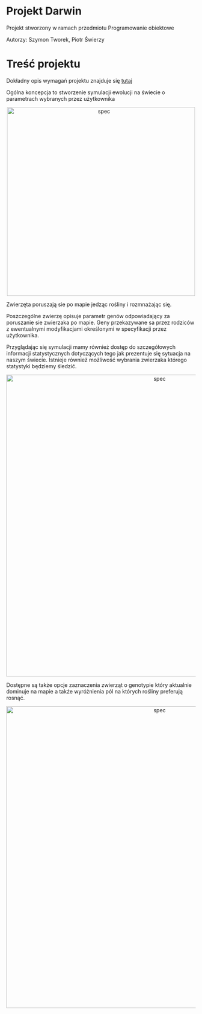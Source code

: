# Projekt Darwin

Projekt stworzony w ramach przedmiotu Programowanie obiektowe

Autorzy:
Szymon Tworek, Piotr Świerzy

# Treść projektu

Dokładny opis wymagań projektu znajduje się [tutaj](https://github.com/Soamid/obiektowe-lab/tree/master/proj) 

Ogólna koncepcja to stworzenie symulacji ewolucji na świecie o parametrach wybranych przez użytkownika


<div align="center">
   <img src="https://github.com/user-attachments/assets/1642fe2e-dfc5-47cd-b5e9-b9ed67ab9563" alt="spec" width="500">
</div>


Zwierzęta poruszają sie po mapie jedząc rośliny i rozmnażając się. 

Poszczególne zwierzę opisuje parametr genów odpowiadający za poruszanie sie zwierzaka po mapie.
Geny przekazywane sa przez rodziców z ewentualnymi modyfikacjami określonymi w specyfikacji przez użytkownika.

Przyglądając się symulacji mamy również dostęp do szczegółowych informacji statystycznych dotyczących tego jak prezentuje się sytuacja na naszym świecie. Istnieje również możliwość wybrania zwierzaka którego statystyki będziemy śledzić.


<div align="center">
   <img src="https://github.com/user-attachments/assets/e03254ce-d60b-4352-b143-a633d7eef803" alt="spec" width="800">
</div>

Dostępne są także opcje zaznaczenia zwierząt o genotypie który aktualnie dominuje na mapie a także wyróżnienia pól na których rośliny preferują rosnąć.



<div align="center">
   <img src="https://github.com/user-attachments/assets/8b4d3d7a-4942-4e9c-889d-ed5937b31343" alt="spec" width="800">
</div>


